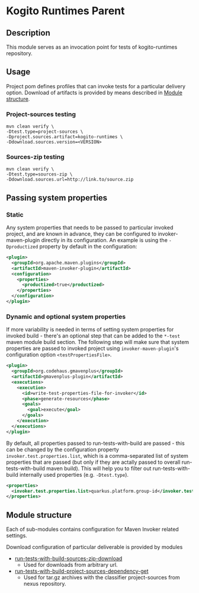 # Kogito Runtimes Parent

## Description
This module serves as an invocation point for tests of kogito-runtimes repository.

## Usage
Project pom defines profiles that can invoke tests for a particular delivery option.
Download of artifacts is provided by means described in [Module structure](#module-structure).

### Project-sources testing
```
mvn clean verify \
-Dtest.type=project-sources \
-Dproject.sources.artifact=kogito-runtimes \
-Ddownload.sources.version=<VERSION>
```
### Sources-zip testing
```
mvn clean verify \
-Dtest.type=sources-zip \
-Ddownload.sources.url=http://link.to/source.zip
```

## Passing system properties
### Static
Any system properties that needs to be passed to particular invoked project, and are known
in advance, they can be configured to invoker-maven-plugin directly in its configuration. An
example is using the `-Dproductized` property by default in the configuration:
```xml
<plugin>
  <groupId>org.apache.maven.plugins</groupId>
  <artifactId>maven-invoker-plugin</artifactId>
  <configuration>
    <properties>
      <productized>true</productized>
    </properties>
  </configuration>
</plugin>
```
### Dynamic and optional system properties
If more variability is needed in terms of setting system properties for invoked build - there's an
optional step that can be added to the `*-test` maven module build section.
The following step will make sure that system properties are passed to invoked project
using `invoker-maven-plugin`'s configuration option `<testPropertiesFile>`.
```xml
<plugin>
  <groupId>org.codehaus.gmavenplus</groupId>
  <artifactId>gmavenplus-plugin</artifactId>
  <executions>
    <execution>
      <id>write-test-properties-file-for-invoker</id>
      <phase>generate-resources</phase>
      <goals>
        <goal>execute</goal>
      </goals>
    </execution>
  </executions>
</plugin>
```
By default, all properties passed to run-tests-with-build are passed - this can be changed by
the configuration property `invoker.test.properties.list`, which is a comma-separated list
of system properties that are passed (but only if they are actally passed to overall run-tests-with-build maven build).
This will help you to filter out run-tests-with-build internally used properties (e.g. `-Dtest.type`).
```xml
<properties>
  <invoker.test.properties.list>quarkus.platform.group-id</invoker.test.properties.list>
</properties>
```

## Module structure
Each of sub-modules contains configuration for Maven Invoker related settings.

Download configuration of particular deliverable is provided by modules
* [run-tests-with-build-sources-zip-download](../run-tests-with-build-sources-zip-download)
  * Used for downloads from arbitrary url.
* [run-tests-with-build-project-sources-dependency-get](../run-tests-with-build-project-sources-dependency-get)
  * Used for tar.gz archives with the classifier project-sources from nexus repository.
